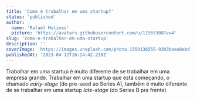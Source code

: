 ```yaml
---
title: 'Como é trabalhar em uma startup?'
status: 'published'
author:
  name: 'Rafael Molines'
  picture: 'https://avatars.githubusercontent.com/u/11565308?v=4'
slug: 'como-e-trabalhar-em-uma-startup'
description: ''
coverImage: 'https://images.unsplash.com/photo-1559136555-9303baea8ebd?ixlib=rb-4.0.3&ixid=MnwxMjA3fDB8MHxwaG90by1wYWdlfHx8fGVufDB8fHx8&auto=format&fit=crop&w=1740&q=80'
publishedAt: '2023-04-12T16:14:42.238Z'
---
```


Trabalhar em uma startup é muito diferente de se trabalhar em uma empresa grande. Trabalhar em uma startup que está começando, o chamado *early-stage* (do pre-seed ao Series A), também é muito diferente de se trabalhar em uma startup *late-stage* (do Series B pra frente)

